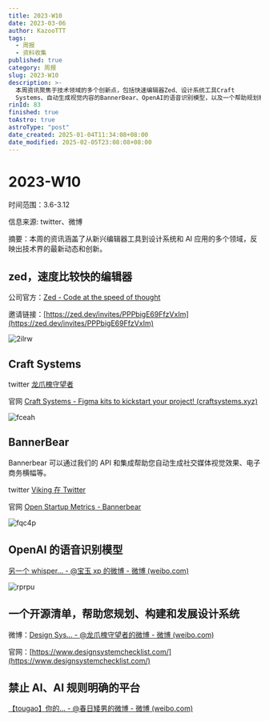 ```yaml
---
title: 2023-W10
date: 2023-03-06
author: KazooTTT
tags:
  - 周报
  - 资料收集
published: true
category: 周报
slug: 2023-W10
description: >-
  本周资讯聚焦于技术领域的多个创新点，包括快速编辑器Zed、设计系统工具Craft
  Systems、自动生成视觉内容的BannerBear、OpenAI的语音识别模型，以及一个帮助规划和构建设计系统的开源清单。这些内容展示了技术界在编辑工具、设计系统和AI应用方面的最新进展和创新。
rinId: 83
finished: true
toAstro: true
astroType: "post"
date_created: 2025-01-04T11:34:08+08:00
date_modified: 2025-02-05T23:08:08+08:00
---
```


# 2023-W10

时间范围：3.6-3.12

信息来源: twitter、微博

摘要：本周的资讯涵盖了从新兴编辑器工具到设计系统和 AI 应用的多个领域，反映出技术界的最新动态和创新。

## zed，速度比较快的编辑器

公司官方：[Zed - Code at the speed of thought](https://zed.dev/)

邀请链接：[https://zed.dev/invites/PPPbigE69FfzVxIm](https://zed.dev/invites/PPPbigE69FfzVxIm)

![2ilrw](https://pictures.kazoottt.top/2024/01/20240115-03fe7e1e39eda83290ef9fedc4f062af.webp)

## Craft Systems

twitter [龙爪槐守望者](https://twitter.com/ftium4/status/1634476061714165761)

官网 [Craft Systems - Figma kits to kickstart your project! (craftsystems.xyz)](https://www.craftsystems.xyz/)

![fceah](https://pictures.kazoottt.top/2024/01/20240115-fcc52487816976bb02edd9b7f06b81f2.webp)

## BannerBear

Bannerbear 可以通过我们的 API 和集成帮助您自动生成社交媒体视觉效果、电子商务横幅等。

twitter [Viking 在 Twitter](https://twitter.com/vikingmute/status/1633661260159123456)

官网 [Open Startup Metrics - Bannerbear](https://www.bannerbear.com/open/)

![fqc4p](https://pictures.kazoottt.top/2024/01/20240115-5fc5ce9c32bd1f535701c067864acedb.webp)

## OpenAI 的语音识别模型

[另一个 whisper... - @宝玉 xp 的微博 - 微博 (weibo.com)](https://weibo.com/1727858283/MwSTL8iMw#comment)

![rprpu](https://pictures.kazoottt.top/2024/01/20240115-f9dc5ee3869a425c8a361d9613131ab5.webp)

## 一个开源清单，帮助您规划、构建和发展设计系统

微博：[Design Sys... - @龙爪槐守望者的微博 - 微博 (weibo.com)](https://weibo.com/1227298402/MwM18a23h#comment)

官网：[https://www.designsystemchecklist.com/](https://www.designsystemchecklist.com/)

## 禁止 AI、AI 规则明确的平台

[【tougao】你的... - @春日矮男的微博 - 微博 (weibo.com)](https://weibo.com/6591016982/Mw9ACkbtD#comment)
